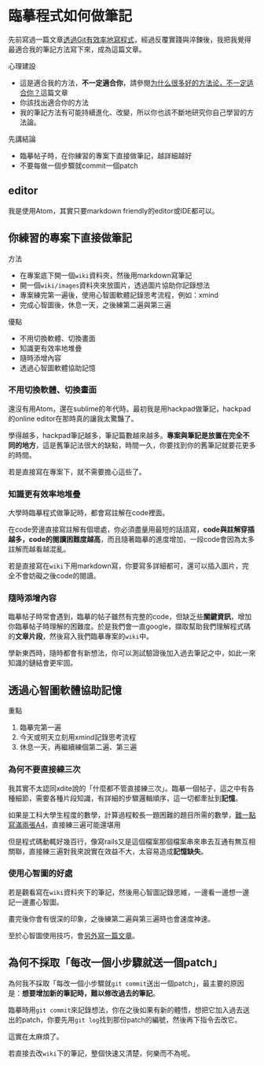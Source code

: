 # 臨摹程式如何做筆記

先前寫過一篇文章[透過Git有效率地寫程式](./透過Git有效率地練功.md)，經過反覆實踐與淬鍊後，我把我覺得最適合我的筆記方法寫下來，成為這篇文章。

心理建設
- 這是適合我的方法，**不一定適合你**，請參閱[为什么很多好的方法论，不一定适合你？](http://www.weixinduba.com/n/214624)這篇文章
- 你該找出適合你的方法
- 我的筆記方法有可能持續進化、改變，所以你也該不斷地研究你自己學習的方法論。

先講結論
- 臨摹帖子時，在你練習的專案下直接做筆記，越詳細越好
- 不要每做一個步驟就commit一個patch

## editor

我是使用Atom，其實只要markdown friendly的editor或IDE都可以。

## 你練習的專案下直接做筆記

方法
- 在專案底下開一個`wiki`資料夾，然後用markdown寫筆記
- 開一個`wiki/images`資料夾來放圖片，透過圖片協助你記錄想法
- 專案練完第一遍後，使用心智圖軟體記錄思考流程，例如：xmind
- 完成心智圖後，休息一天，之後練第二遍與第三遍

優點
- 不用切換軟體、切換畫面
- 知識更有效率地堆疊
- 隨時添增內容
- 透過心智圖軟體協助記憶

### 不用切換軟體、切換畫面
還沒有用Atom，還在sublime的年代時。最初我是用hackpad做筆記，hackpad的online editor在那時真的讓我太驚豔了。

學得越多，hackpad筆記越多，筆記篇數越來越多。**專案與筆記是放置在完全不同的地方**，這是舊筆記法很大的缺點，時間一久，你要找到你的舊筆記就要花更多的時間。

若是直接寫在專案下，就不需要擔心這些了。

### 知識更有效率地堆疊
大學時臨摹程式做筆記時，都會寫註解在code裡面。

在code旁邊直接寫註解有個壞處，你必須盡量用最短的話語寫，**code與註解穿插越多，code的閱讀困難度越高**，而且隨著臨摹的進度增加，一段code會因為太多註解而越看越混亂。

若是直接寫在`wiki`下用markdown寫，你要寫多詳細都可，還可以插入圖片，完全不會妨礙之後code的閱讀。



### 隨時添增內容
臨摹帖子時常會遇到，臨摹的帖子雖然有完整的code，但缺乏些**關鍵資訊**，增加你臨摹帖子時理解的困難度。於是我們會一直google，擷取幫助我們理解程式碼的**文章片段**，然後寫入我們臨摹專案的`wiki`中。

學新東西時，隨時都會有新想法，你可以測試驗證後加入過去筆記之中，如此一來知識的鏈結會更牢固。

## 透過心智圖軟體協助記憶

重點
1. 臨摹完第一遍
2. 今天或明天立刻用xmind記錄思考流程
3. 休息一天，再繼續練個第二遍、第三遍

### 為何不要直接練三次
我其實不太認同xdite說的「什麼都不管直接練三次」。臨摹一個帖子，這之中有各種細節，需要各種片段知識，有詳細的步驟邏輯順序，這一切都牽扯到**記憶**。

如果是工科大學生程度的數學，計算過程較長一題困難的題目所需的數學，[難一點寫滿兩張A4](https://photos.google.com/share/AF1QipND8CBIsvJBBStPcvNFcO6LzsoGKJBH2tpo0mOI8Uc2nZvAJboOSDyy783BqkiGEQ?key=SnJLNzJkMGdFTHNxODNYSzRKZ1VRa3JWVmdQSW1R)，直接練三遍可能還堪用

但是程式碼動輒好幾百行，像寫rails又是這個檔案那個檔案串來串去互通有無互相關聯，直接練三遍對我來說實在效益不大，太容易造成**記憶缺失**。

### 使用心智圖的好處
若是觀看寫在`wiki`資料夾下的筆記，然後用心智圖記錄思維，一邊看一邊想一邊記一邊畫心智圖。

畫完後你會有很深的印象，之後練第二遍與第三遍時也會速度神速。

至於心智圖使用技巧，會[另外寫一篇文章](./posts/xmind使用技巧.md)。

## 為何不採取「每改一個小步驟就送一個patch」

為何我不採取「每改一個小步驟就`git commit`送出一個patch」，最主要的原因是：**想要增加新的筆記時，難以修改過去的筆記**。

臨摹時用`git commit`來記錄想法，你在之後如果有新的體悟，想把它加入過去送出的patch，你要先用`git log`找到那份patch的編號，然後再下指令去改它。

這實在太麻煩了。

若直接去改`wiki`下的筆記，整個快速又清楚，何樂而不為呢。
